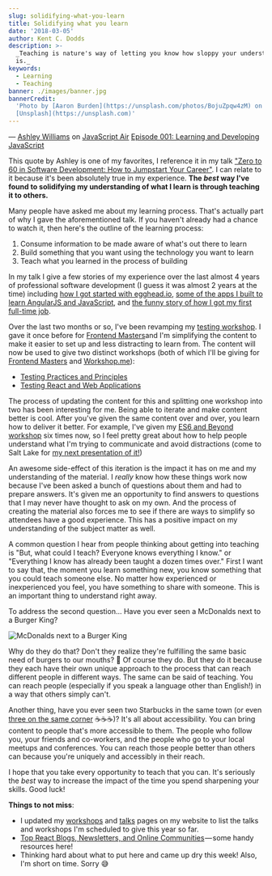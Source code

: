 ```yaml
---
slug: solidifying-what-you-learn
title: Solidifying what you learn
date: '2018-03-05'
author: Kent C. Dodds
description: >-
  _Teaching is nature's way of letting you know how sloppy your understanding
  is._
keywords:
  - Learning
  - Teaching
banner: ./images/banner.jpg
bannerCredit:
  'Photo by [Aaron Burden](https://unsplash.com/photos/BojuZpqw4zM) on
  [Unsplash](https://unsplash.com)'
---
```


— [Ashley Williams](https://twitter.com/ag_dubs) on
[JavaScript Air](https://javascriptair.com)
[Episode 001: Learning and Developing JavaScript](https://javascriptair.com/episodes/2015-12-16)

This quote by Ashley is one of my favorites, I reference it in my talk
["Zero to 60 in Software Development: How to Jumpstart Your Career"](https://youtu.be/-qPh6I2hfjw&list=PLV5CVI1eNcJgNqzNwcs4UKrlJdhfDjshf).
I can relate to it because it's been absolutely true in my experience. **The
_best_ way I've found to solidifying my understanding of what I learn is through
teaching it to others.**

Many people have asked me about my learning process. That's actually part of why
I gave the aforementioned talk. If you haven't already had a chance to watch it,
then here's the outline of the learning process:

1.  Consume information to be made aware of what's out there to learn
2.  Build something that you want using the technology you want to learn
3.  Teach what you learned in the process of building

In my talk I give a few stories of my experience over the last almost 4 years of
professional software development (I guess it was almost 2 years at the time)
including
[how I got started with egghead.io](https://youtu.be/-qPh6I2hfjw?t=22m1s),
[some of the apps I built to learn AngularJS and JavaScript](https://youtu.be/-qPh6I2hfjw?t=10m42s),
and
[the funny story of how I got my first full-time job](https://youtu.be/-qPh6I2hfjw?t=14m31s).

Over the last two months or so, I've been revamping my
[testing workshop](https://github.com/kentcdodds/testing-workshop). I gave it
once before for
[Frontend Masters](https://frontendmasters.com/courses/testing-javascript)and
I'm simplifying the content to make it easier to set up and less distracting to
learn from. The content will now be used to give two distinct workshops (both of
which I'll be giving for [Frontend Masters](https://frontendmasters.com) and
[Workshop.me](https://workshop.me/?a=kent)):

- [Testing Practices and Principles](/workshops/#testing-practices-and-principles)
- [Testing React and Web Applications](/workshops/#testing-react-and-web-applications)

The process of updating the content for this and splitting one workshop into two
has been interesting for me. Being able to iterate and make content better is
cool. After you've given the same content over and over, you learn how to
deliver it better. For example, I've given my
[ES6 and Beyond workshop](/workshops/#es6-and-beyond) six times now, so I feel
pretty great about how to help people understand what I'm trying to communicate
and avoid distractions (come to Salt Lake for
[my next presentation of it!](https://workshop.me/2018-07-es6?a=kent))

An awesome side-effect of this iteration is the impact it has on me and my
understanding of the material. I _really_ know how these things work now because
I've been asked a bunch of questions about them and had to prepare answers. It's
given me an opportunity to find answers to questions that I may never have
thought to ask on my own. And the process of creating the material also forces
me to see if there are ways to simplify so attendees have a good experience.
This has a positive impact on my understanding of the subject matter as well.

A common question I hear from people thinking about getting into teaching is
"But, what could I teach? Everyone knows everything I know." or "Everything I
know has already been taught a dozen times over." First I want to say that, the
moment you learn something new, you know something that you could teach someone
else. No matter how experienced or inexperienced you feel, you have something to
share with someone. This is an important thing to understand right away.

To address the second question... Have you ever seen a McDonalds next to a
Burger King?

![McDonalds next to a Burger King](./images/0.jpg)

Why do they do that? Don't they realize they're fulfilling the same basic need
of burgers to our mouths? 🍔 Of course they do. But they do it because they each
have their own unique approach to the process that can reach different people in
different ways. The same can be said of teaching. You can reach people
(especially if you speak a language other than English!) in a way that others
simply can't.

Another thing, have you ever seen two Starbucks in the same town (or even
[three on the same corner](https://blog.seattlepi.com/thebigblog/2009/09/18/three-starbucks-on-one-houston-corner)
☕️☕️☕️)? It's all about accessibility. You can bring content to people that's
more accessible to them. The people who follow you, your friends and co-workers,
and the people who go to your local meetups and conferences. You can reach those
people better than others can because you're uniquely and accessibly in their
reach.

I hope that you take every opportunity to teach that you can. It's seriously the
_best_ way to increase the impact of the time you spend sharpening your skills.
Good luck!

**Things to not miss**:

- I updated my [workshops](/workshops) and [talks](/talks) pages on my website
  to list the talks and workshops I'm scheduled to give this year so far.
- [Top React Blogs, Newsletters, and Online Communities](https://blog.instabug.com/2018/02/react-blogs) — some
  handy resources here!
- Thinking hard about what to put here and came up dry this week! Also, I'm
  short on time. Sorry 😅
